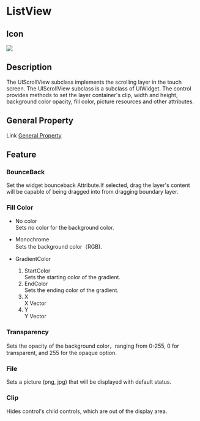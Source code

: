 # ListView

## Icon

![](./img/listview.png)

## Description

The UIScrollView subclass implements the scrolling layer in the touch screen. The UIScrollView subclass is a subclass of UIWidget.
The control provides methods to set the layer container's clip, width and height, background color opacity, fill color, picture resources and other attributes.


## General Property

Link [General Property](../widget/general_property.md)

## Feature



### BounceBack

Set the widget bounceback Attribute.If selected, drag the layer's content will be capable of being dragged into from dragging boundary layer.

### Fill Color

- No color    
Sets no color for the background color.
- Monochrome   
Sets the background color（RGB).
- GradientColor   

	1.  StartColor  
	Sets the starting color of the gradient.
	2.  EndColor  
	Sets the ending color of the gradient.
	3.  X  
	X Vector
	4.  Y  
	Y Vector


### Transparency

Sets the opacity of the background color，ranging from 0-255, 0 for transparent, and 255 for the opaque option.



### File

Sets a picture (png, jpg) that will be displayed with default status.

### Clip

Hides control's child controls, which are out of the display area.
